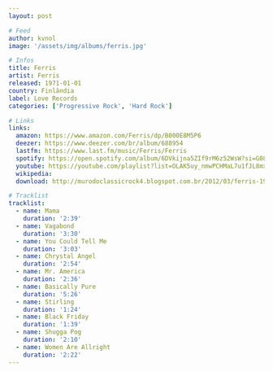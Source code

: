 ```yaml
---
layout: post

# Feed
author: kvnol
image: '/assets/img/albums/ferris.jpg'

# Infos
title: Ferris
artist: Ferris
released: 1971-01-01
country: Finlândia
label: Love Records
categories: ['Progressive Rock', 'Hard Rock']

# Links
links:
  amazon: https://www.amazon.com/Ferris/dp/B000E8M5P6
  deezer: https://www.deezer.com/br/album/688954
  lastfm: https://www.last.fm/music/Ferris/Ferris
  spotify: https://open.spotify.com/album/6DVkijna5ZIf9rM6z52WsW?si=G08WSwpgR0iTUWnR9ND-Zw
  youtube: https://youtube.com/playlist?list=OLAK5uy_nmwPCHMaL7u1fJL8mxUjL_UIAL9JRO2Xc
  wikipedia:
  download: http://murodoclassicrock4.blogspot.com.br/2012/03/ferris-1971.html

# Tracklist
tracklist:
  - name: Mama
    duration: '2:39'
  - name: Vagabond
    duration: '3:30'
  - name: You Could Tell Me
    duration: '3:03'
  - name: Chrystal Angel
    duration: '2:54'
  - name: Mr. America
    duration: '2:36'
  - name: Basically Pure
    duration: '5:26'
  - name: Stirling
    duration: '1:24'
  - name: Black Friday
    duration: '1:39'
  - name: Shugga Pog
    duration: '2:10'
  - name: Women Are Allright
    duration: '2:22'
---
```

